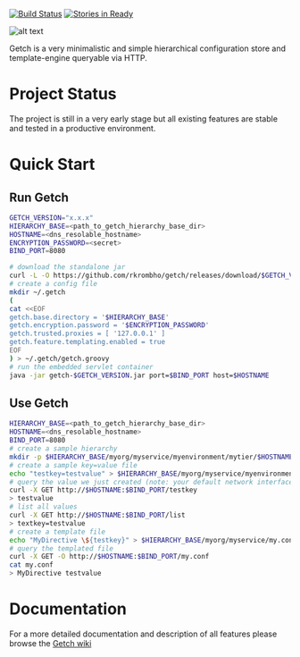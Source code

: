 [![Build Status](https://api.travis-ci.org/rkrombho/getch.png?branch=master)](https://travis-ci.org/rkrombho/getch)
[![Stories in Ready](https://badge.waffle.io/rkrombho/getch.png?label=ready&title=Ready)](https://waffle.io/rkrombho/getch)

![alt text](https://raw.githubusercontent.com/rkrombho/getch/master/logo/getch_logo.png "Getch")

Getch is a very minimalistic and simple hierarchical configuration store and template-engine queryable via HTTP.

Project Status
==============
The project is still in a very early stage but all existing features are stable and tested in a productive environment.

Quick Start
===========
## Run Getch
```bash
GETCH_VERSION="x.x.x"
HIERARCHY_BASE=<path_to_getch_hierarchy_base_dir>
HOSTNAME=<dns_resolable_hostname>
ENCRYPTION_PASSWORD=<secret>
BIND_PORT=8080

# download the standalone jar
curl -L -O https://github.com/rkrombho/getch/releases/download/$GETCH_VERSION/getch-$GETCH_VERSION.jar
# create a config file
mkdir ~/.getch
(
cat <<EOF                     
getch.base.directory = '$HIERARCHY_BASE'
getch.encryption.password = '$ENCRYPTION_PASSWORD'
getch.trusted.proxies = [ '127.0.0.1' ]
getch.feature.templating.enabled = true
EOF
) > ~/.getch/getch.groovy
# run the embedded servlet container
java -jar getch-$GETCH_VERSION.jar port=$BIND_PORT host=$HOSTNAME
```

## Use Getch
```bash
HIERARCHY_BASE=<path_to_getch_hierarchy_base_dir>
HOSTNAME=<dns_resolable_hostname>
BIND_PORT=8080
# create a sample hierarchy 
mkdir -p $HIERARCHY_BASE/myorg/myservice/myenvironment/mytier/$HOSTNAME
# create a sample key=value file
echo "testkey=testvalue" > $HIERARCHY_BASE/myorg/myservice/myenvironment/mytier/$HOSTNAME/config.properties
# query the value we just created (note: your default network interface must DNS resolve to $HOSTNAME)
curl -X GET http://$HOSTNAME:$BIND_PORT/testkey
> testvalue
# list all values
curl -X GET http://$HOSTNAME:$BIND_PORT/list
> textkey=testvalue
# create a template file
echo "MyDirective \${testkey}" > $HIERARCHY_BASE/myorg/myservice/my.conf
# query the templated file
curl -X GET -O http://$HOSTNAME:$BIND_PORT/my.conf
cat my.conf
> MyDirective testvalue
``` 

Documentation
=============
For a more detailed documentation and description of all features please browse the [Getch wiki](https://github.com/rkrombho/getch/wiki)

